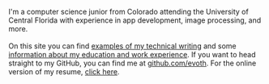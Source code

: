 I'm a computer science junior from Colorado attending the University of Central Florida with experience in app development, image processing, and more.
\
\
On this site you can find [examples of my technical writing](/portfolio) and some [information about my education and work experience](/about). If you want to head straight to my GitHub, you can find me at [github.com/evoth](https://github.com/evoth). For the online version of my resume, [click here](/job-materials/resume).